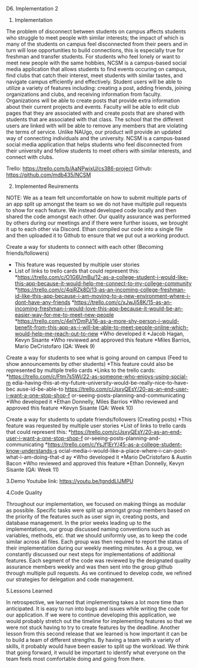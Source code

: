 D6. Implementation 2


1. Implementation 



The problem of disconnect between students on campus affects students who struggle 
to meet people with similar interests; the impact of which is many of the students on 
campus feel disconnected from their peers and in turn will lose opportunities to build 
connections, this is especially true for freshman and transfer students. For students who 
feel lonely or want to meet new people with the same hobbies, NCSM is a 
campus-based social media application that allows students to find events occuring on 
campus, find clubs that catch their interest, meet students with similar tastes, and 
navigate campus efficiently and effectively. Student users will be able to utilize a variety 
of features including: creating a post, adding friends, joining organizations and clubs, and 
receiving information from faculty. Organizations will be able to create posts that 
provide extra information about their current projects and events. Faculty will be able to 
edit club pages that they are associated with and create posts that are shared with 
students that are associated with that class. The school that the different users are 
linked with will be able to remove any members that are violating the terms of service. 
Unlike NAUgo, our product will provide an updated way of connecting individuals and the 
university. NCSM is a campus-based social media application that helps students who 
feel disconnected from their university and fellow students to meet others with similar 
interests, and connect with clubs.


Trello: https://trello.com/b/AaNPwixU/cs386-project
Github: https://github.com/mdb435/NCSM


2. Implemented Reuirements


NOTE: We as a team felt uncomfortable on how to submit multiple parts of an app split 
up amongst the team so we do not have multiple pull requests to show for each feature. 
We instead developed code locally and then shared the code amongst each other. Our 
quality assurance was performed by others during our meetings and if there were further 
issues, we brought it up to each other via Discord. Ethan compiled our code into a single 
file and then uploaded it to Github to ensure that we put out a working product. 

<LINK TO PULL REQUEST>

Create a way for students to connect with each other (Becoming friends/followers)
* This feature was requested by multiple user stories
* List of links to trello cards that could represent this:
   *https://trello.com/c/O1G6UmBu/12-as-a-college-student-i-would-like-this-app-because-it-would-help-me-connect-to-my-college-community
   *https://trello.com/c/4qjRZk8D/13-as-an-incoming-college-freshman-id-like-this-app-because-i-am-moving-to-a-new-environment-where-i-dont-have-any-friends
   *https://trello.com/c/xJwJj58K/15-as-an-incoming-freshman-i-would-love-this-app-because-it-would-be-an-easier-way-for-me-to-meet-new-people
   *https://trello.com/c/4eIYDmPJ/16-as-a-more-shy-person-i-would-benefit-from-this-app-as-i-will-be-able-to-meet-people-online-which-would-help-me-reach-out-to-new
*Who developed it
   *Jacob Hagan, Kevyn Sisante
*Who reviewed and approved this feature
   *Miles Barrios, Mario DeCristofaro (QA: Week 9)
   
   
Create a way for students to see what is going around on campus (Feed to show 
announcements by other students)
*This feature could also be represented by multiple trello cards
*Links to the trello cards: 
   *https://trello.com/c/Ftm7s5Wj/22-as-someone-who-enjoys-using-social-m
   edia-having-this-at-my-future-university-would-be-really-nice-to-have-bec
   ause-id-be-able-to
https://trello.com/c/JsxyQEsY/20-as-an-end-user-i-want-a-one-stop-shop-f
or-seeing-posts-planning-and-communicating
*Who developed it
   *Ethan Donnelly, Miles Barrios
*Who reviewed and approved this feature
   *Kevyn Sisante (QA: Week 10)


Create a way for students to update friends/followers (Creating posts)
*This feature was requested by multiple user stories
*List of links to trello cards that could represent this:
   *https://trello.com/c/JsxyQEsY/20-as-an-end-user-i-want-a-one-stop-shop-f
   or-seeing-posts-planning-and-communicating
   *https://trello.com/c/YsJf1ErY/45-as-a-college-student-know-understands-s
   ocial-media-i-would-like-a-place-where-i-can-post-what-i-am-doing-that-d
   ay
*Who developed it
   *Mario DeCristofaro & Austin Bacon
*Who reviewed and approved this feature
   *Ethan Donnelly, Kevyn Sisante (QA: Week 11)



3.Demo
Youtube link: https://youtu.be/tgnddLIJMPU


4.Code Quality


Throughout our implementation, we focused on making things as modular as possible. 
Specific tasks were split up amongst group members based on the priority of the 
features such as user sign in, creating posts, and database management. In the prior 
weeks leading up to the implementations, our group discussed naming conventions such 
as variables, methods, etc. that we should uniformly use, as to keep the code similar 
across all files. Each group was then required to report the status of their implementation 
during our weekly meeting minutes. As a group, we constantly discussed our next steps 
for implementations of additional features. Each segment of the code was reviewed by 
the designated quality assurance members weekly and was then sent into the group 
github through multiple pull requests. As we continued to develop code, we refined our 
strategies for delegation and code management. 


5.Lessons Learned

In retrospective, we learned that implementing takes a lot more time than anticipated. It 
is easy to run into bugs and issues while writing the code for our application. If we were 
to continue developing this application, we would probably stretch out the timeline for 
implementing features so that we were not stuck having to try to create features by the 
deadline. Another lesson from this second release that we learned is how important it 
can be to build a team of different strengths. By having a team with a variety of skills, it 
probably would have been easier to split up the workload. We think that going forward, it 
would be important to identify what everyone on the team feels most comfortable doing 
and going from there.





